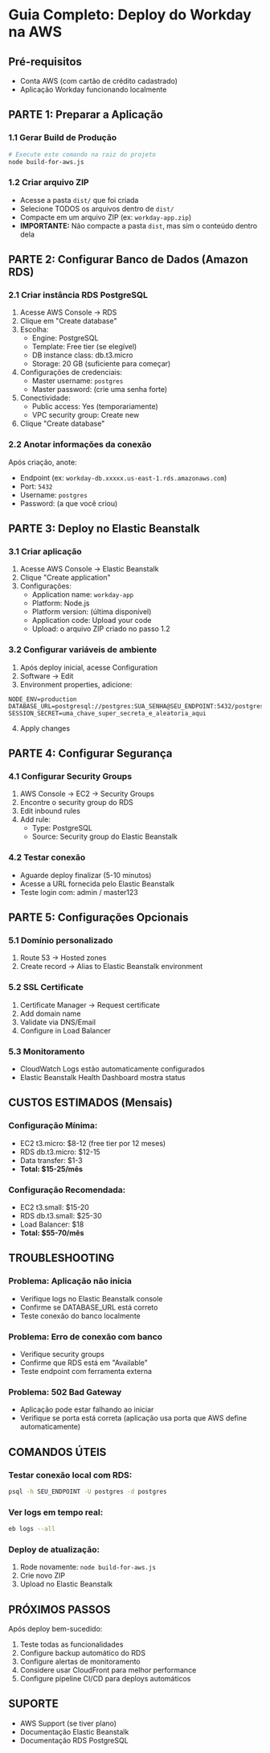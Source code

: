 # Guia Completo: Deploy do Workday na AWS

## Pré-requisitos
- Conta AWS (com cartão de crédito cadastrado)
- Aplicação Workday funcionando localmente

## PARTE 1: Preparar a Aplicação

### 1.1 Gerar Build de Produção
```bash
# Execute este comando na raiz do projeto
node build-for-aws.js
```

### 1.2 Criar arquivo ZIP
- Acesse a pasta `dist/` que foi criada
- Selecione TODOS os arquivos dentro de `dist/`
- Compacte em um arquivo ZIP (ex: `workday-app.zip`)
- **IMPORTANTE:** Não compacte a pasta `dist`, mas sim o conteúdo dentro dela

## PARTE 2: Configurar Banco de Dados (Amazon RDS)

### 2.1 Criar instância RDS PostgreSQL
1. Acesse AWS Console → RDS
2. Clique em "Create database"
3. Escolha:
   - Engine: PostgreSQL
   - Template: Free tier (se elegível)
   - DB instance class: db.t3.micro
   - Storage: 20 GB (suficiente para começar)
4. Configurações de credenciais:
   - Master username: `postgres`
   - Master password: (crie uma senha forte)
5. Conectividade:
   - Public access: Yes (temporariamente)
   - VPC security group: Create new
6. Clique "Create database"

### 2.2 Anotar informações da conexão
Após criação, anote:
- Endpoint (ex: `workday-db.xxxxx.us-east-1.rds.amazonaws.com`)
- Port: `5432`
- Username: `postgres`
- Password: (a que você criou)

## PARTE 3: Deploy no Elastic Beanstalk

### 3.1 Criar aplicação
1. Acesse AWS Console → Elastic Beanstalk
2. Clique "Create application"
3. Configurações:
   - Application name: `workday-app`
   - Platform: Node.js
   - Platform version: (última disponível)
   - Application code: Upload your code
   - Upload: o arquivo ZIP criado no passo 1.2

### 3.2 Configurar variáveis de ambiente
1. Após deploy inicial, acesse Configuration
2. Software → Edit
3. Environment properties, adicione:

```
NODE_ENV=production
DATABASE_URL=postgresql://postgres:SUA_SENHA@SEU_ENDPOINT:5432/postgres
SESSION_SECRET=uma_chave_super_secreta_e_aleatoria_aqui
```

4. Apply changes

## PARTE 4: Configurar Segurança

### 4.1 Configurar Security Groups
1. AWS Console → EC2 → Security Groups
2. Encontre o security group do RDS
3. Edit inbound rules
4. Add rule:
   - Type: PostgreSQL
   - Source: Security group do Elastic Beanstalk

### 4.2 Testar conexão
- Aguarde deploy finalizar (5-10 minutos)
- Acesse a URL fornecida pelo Elastic Beanstalk
- Teste login com: admin / master123

## PARTE 5: Configurações Opcionais

### 5.1 Domínio personalizado
1. Route 53 → Hosted zones
2. Create record → Alias to Elastic Beanstalk environment

### 5.2 SSL Certificate
1. Certificate Manager → Request certificate
2. Add domain name
3. Validate via DNS/Email
4. Configure in Load Balancer

### 5.3 Monitoramento
- CloudWatch Logs estão automaticamente configurados
- Elastic Beanstalk Health Dashboard mostra status

## CUSTOS ESTIMADOS (Mensais)

### Configuração Mínima:
- EC2 t3.micro: $8-12 (free tier por 12 meses)
- RDS db.t3.micro: $12-15
- Data transfer: $1-3
- **Total: $15-25/mês**

### Configuração Recomendada:
- EC2 t3.small: $15-20
- RDS db.t3.small: $25-30
- Load Balancer: $18
- **Total: $55-70/mês**

## TROUBLESHOOTING

### Problema: Aplicação não inicia
- Verifique logs no Elastic Beanstalk console
- Confirme se DATABASE_URL está correto
- Teste conexão do banco localmente

### Problema: Erro de conexão com banco
- Verifique security groups
- Confirme que RDS está em "Available"
- Teste endpoint com ferramenta externa

### Problema: 502 Bad Gateway
- Aplicação pode estar falhando ao iniciar
- Verifique se porta está correta (aplicação usa porta que AWS define automaticamente)

## COMANDOS ÚTEIS

### Testar conexão local com RDS:
```bash
psql -h SEU_ENDPOINT -U postgres -d postgres
```

### Ver logs em tempo real:
```bash
eb logs --all
```

### Deploy de atualização:
1. Rode novamente: `node build-for-aws.js`
2. Crie novo ZIP
3. Upload no Elastic Beanstalk

## PRÓXIMOS PASSOS

Após deploy bem-sucedido:
1. Teste todas as funcionalidades
2. Configure backup automático do RDS
3. Configure alertas de monitoramento
4. Considere usar CloudFront para melhor performance
5. Configure pipeline CI/CD para deploys automáticos

## SUPORTE
- AWS Support (se tiver plano)
- Documentação Elastic Beanstalk
- Documentação RDS PostgreSQL
